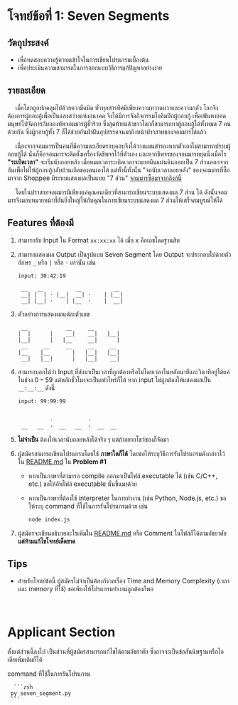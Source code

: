 # โจทย์ข้อที่ 1: Seven Segments

## วัตถุประสงค์

- เพื่อทดสอบความรู้ความเข้าใจในการเขียนโปรแกรมเบื้องต้น
- เพื่อประเมินความสามารถในการออกแบบวิธีการแก้ปัญหาอย่างง่าย

## รายละเอียด

&emsp; เมื่อโลกถูกปกคลุมไปด้วยความืดมิด ทั่วทุกสารทิศมีเพียงความหวาดผวาและความกลัว โลกจึงต้องการผู้กอบกู้เพื่อเป็นแสงสว่างแห่งอนาคต จึงได้มีการจัดกิจกรรมโอลิมปิกผู้กอบกู้ เพื่อเฟ้นหายอดมนุษย์ไปจัดการกับกองทัพจอมมารผู้ชั่วร้าย ซึ่งสุดท้ายแล้วชาวโลกก็สามารถหาผู้กอบกู้ได้ทั้งหมด 7 คนด้วยกัน ซึ่งผู้กอบกู้ทั้ง 7 ก็ได้ช่วยกันฝ่าฝันอุปสรรคจนมาถึงหน้าปราสาทของจอมมารได้แล้ว

&emsp; เนื่องจากจอมมารเป็นคนที่มีความละเอียดรอบคอบจึงได้วางแผนสำรองหากตัวเองไม่สามารถปราบผู้กอบกู้ได้ นั่นก็คือจอมมารจะติดตั้งเครื่องวัดชีพจรไว้ที่ตัวเอง และหากชีพจรของจอมมารหยุดนิ่งเมื่อไร **"ระเบิดเวลา"** จะเริ่มนับถอยหลัง เมื่อหมดเวลาระเบิดเวลาจะแยกผืนแผ่นดินออกเป็น 7 ส่วนออกจากกันเพื่อไม่ให้ผู้กอบกู้กลับบ้านเกิดของตนเองได้ แต่ทั้งนี้ทั้งนั้น "จอนับเวลาถอยหลัง" ของจอมมารที่ซื้อมาจาก Shoppee มีระบบแสดงผลเป็นแบบ "7 ส่วน" [จอมมารซื้อมาจากลิงก์นี้](https://shopee.com.my/CLOCK-LED-Seven-Segment-7-segments-0-56-inch-Red-Common-Red-Cathode-%7C-CLOCK-LED-Seven-Segment-7-segmen-0-56-inch-Red-Common-Cathode-Merah-i.265510370.3338000864?gclid=Cj0KCQjw--GFBhDeARIsACH_kdbaXbmTu8N4K5b1rWNkYYift6X2N2dnxfyiAl3y9V1ed4iZSlkBtZkaAqEcEALw_wcB)

&emsp; โดยในปราสาทจอมมารมีเพียงแค่คุณคนเดียวที่สามารถเขียนระบบแสดงผล 7 ส่วน ได้ ดังนั้นจอมมารจึงมอบหมายหน้าที่อันยิ่งใหญ่ให้กับคุณในการเขียนระบบแสดงผล 7 ส่วนให้เสร็จสมบูรณ์ให้ได้

## Features ที่ต้องมี

1. สามารถรับ Input ใน Format `xx:xx:xx` ได้ เมื่อ x คือเลขโดดฐานสิบ

2. สามารถแสดงผล Output เป็นรูปแบบ Seven Segment โดย Output จะประกอบไปด้วยตัวอักษร `_` หรือ `|` หรือ `·` เท่านั้น เช่น

   ```
   input: 30:42:19

    __   __          __          __
    __| |  | · |__|  __| ·    | |__|
    __| |__| ·    | |__  ·    |  __|
   ```

3. ตัวอย่างการแสดงผลแต่ละตัวเลข

   ```
    __            __     __
   |  |      |    __|    __|   |__|
   |__|      |   |__     __|      |
    __     __     __     __     __
   |__    |__       |   |__|   |__|
    __|   |__|      |   |__|    __|
   ```

4. สามารถบอกได้ว่า Input ที่ส่งมาเป็นเวลาที่ถูกต้องหรือไม่โดยเวลาในหลักนาทีและวินาทีอยู่ได้แค่ในช่วง 0 – 59 แต่หลักชั่วโมงจะเป็นเท่าไหร่ก็ได้ หาก input ไม่ถูกต้องให้แสดงผลเป็น `__:__:__` ดังนี้

   ```
   input: 99:99:99


             ·           ·
    __   __  ·  __   __  ·  __  __
   ```

5. **ไม่จำเป็น** ต้องให้เวลานับถอยหลังได้จริง ๆ แต่ถ้าอยากโชว์ของก็จัดมา

6. ผู้สมัครสามารถเขียนโปรแกรมโดยใช้ **ภาษาใดก็ได้** โดยขอให้ระบุวิธีการรันโปรแกรมดังกล่าวไว้ใน [README.md](https://github.com/isd-sgcu/sgcu64-frontend-recruitment/tree/master/Problem%20%231) ใน **Problem #1**

   - หากเป็นภาษาที่สามารถ compile ออกมาเป็นไฟล์ executable ได้ (เช่น C/C++, etc.) ขอให้อัพไฟล์ executable นั้นขึ้นมาด้วย
   - หากเป็นภาษาที่ต้องใช้ interpreter ในการทำงาน (เช่น Python, Node.js, etc.) ขอให้ระบุ command ที่ใช้ในการรันโปรแกรมด้วย เช่น

     ```zsh
     node index.js
     ```

7. ผู้สมัครจะเขียนอธิบายอะไรเพิ่มใน [README.md](https://github.com/isd-sgcu/sgcu64-frontend-recruitment/tree/master/Problem%20%231) หรือ Comment ในไฟล์ก็ได้ตามอัธยาศัย **แต่ห้ามแก้ไขโจทย์เด็ดขาด**

## Tips

- สำหรับโจทย์ข้อนี้ ผู้สมัครไม่จำเป็นต้องกังวลเรื่อง Time and Memory Complexity (เวลาและ memory ที่ใช้) ขอเพียงให้โปรแกรมทำงานถูกต้องก็พอ

<br/>

# Applicant Section

ตั้งแต่ส่วนนี้ลงไป เป็นส่วนที่ผู้สมัครสามารถแก้ไขได้ตามอัธยาศัย ซึ่งอาจจะเป็นข้อสันนิษฐานหรือไอเดียเพิ่มเติมก็ได้

command ที่ใช้ในการรันโปรแกรม

      ```zsh
     py seven_segment.py
     ```
